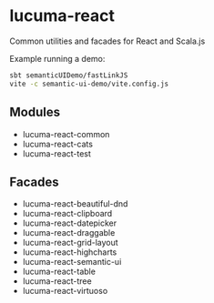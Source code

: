 # lucuma-react

Common utilities and facades for React and Scala.js

Example running a demo:
```sh
sbt semanticUIDemo/fastLinkJS
vite -c semantic-ui-demo/vite.config.js
```

## Modules

- lucuma-react-common
- lucuma-react-cats
- lucuma-react-test

## Facades

- lucuma-react-beautiful-dnd
- lucuma-react-clipboard
- lucuma-react-datepicker
- lucuma-react-draggable
- lucuma-react-grid-layout
- lucuma-react-highcharts
- lucuma-react-semantic-ui
- lucuma-react-table
- lucuma-react-tree
- lucuma-react-virtuoso
